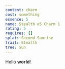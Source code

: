```yaml
---
content: charm
cost: something
essence: 5
name: Stealth e5 Charm 1
rating: 5
requires: []
splat: Second Sunrise
trait: Stealth
tree: Sun
---
```


Hello **world**!
